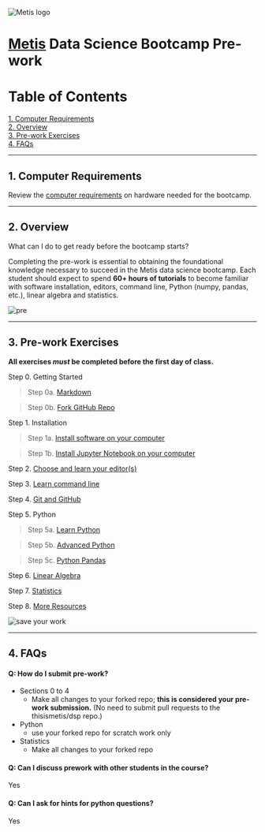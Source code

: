![Metis logo](img/metis.png)

# [Metis](http://www.thisismetis.com/) Data Science Bootcamp Pre-work
# Table of Contents

[1. Computer Requirements](#section-a)  
[2. Overview](#section-b)  
[3. Pre-work Exercises](#section-c)  
[4. FAQs](#section-d)  

---

## <a name="section-a"></a>1.  Computer Requirements

Review the [computer requirements](resources/computer_requirements.md) on hardware needed for the bootcamp.  

---

## <a name="section-b"></a>2.  Overview

What can I do to get ready before the bootcamp starts?

Completing the pre-work is essential to obtaining the foundational knowledge necessary to succeed in the Metis data science bootcamp.  Each student should expect to spend **60+ hours of tutorials** to become familiar with software installation, editors, command line, Python (numpy, pandas, etc.), linear algebra and statistics.  

![pre](img/prep2.png)  

---

## <a name="section-c"></a>3.  Pre-work Exercises

**All exercises _must_ be completed before the first day of class.**

 Step 0.  Getting Started

 >Step 0a. [Markdown](00a-markdown.md)

 >Step 0b. [Fork GitHub Repo](00b-fork_repo.md)

 Step 1.  Installation  

 >Step 1a. [Install software on your computer](01a-install.md)  

 >Step 1b. [Install Jupyter Notebook on your computer](01b-install_jupyter.md)  

 Step 2. [Choose and learn your editor(s)](02-editors.md)

 Step 3. [Learn command line](03-command_line.md)  

 Step 4. [Git and GitHub](04-git.md)

 Step 5. Python  

 >Step 5a. [Learn Python](05a-python.md)  

 >Step 5b. [Advanced Python](05b-python_advanced.md)  

 >Step 5c. [Python Pandas](05c-python_pandas.md)  

 Step 6. [Linear Algebra](06-linear_algebra.md)

 Step 7. [Statistics](07-statistics.md)

 Step 8. [More Resources](08-more_resources.md)

![save your work](img/save_your_work.png)

---

## <a name="section-d"></a>4.  FAQs

#### Q:  How do I submit pre-work?  
* Sections 0 to 4
  * Make all changes to your forked repo; **this is considered your pre-work submission.**  (No need to submit pull requests to the thisismetis/dsp repo.)
* Python
  * use your forked repo for scratch work only
* Statistics
  * Make all changes to your forked repo

#### Q:  Can I discuss prework with other students in the course?
Yes

#### Q:  Can I ask for hints for python questions?
Yes
